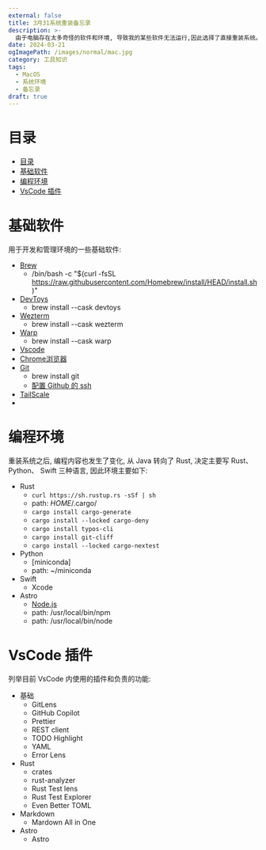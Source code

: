 ```yaml
---
external: false
title: 3月31系统重装备忘录
description: >-
  由于电脑存在太多奇怪的软件和环境, 导致我的某些软件无法运行,因此选择了直接重装系统。在这记录一下安装的所有东西用以防止后续忘记和混乱。
date: 2024-03-21
ogImagePath: /images/normal/mac.jpg
category: 工具知识
tags:
  - MacOS
  - 系统环境
  - 备忘录
draft: true
---
```



# 目录

- [目录](#目录)
- [基础软件](#基础软件)
- [编程环境](#编程环境)
- [VsCode 插件](#vscode-插件)

# 基础软件

用于开发和管理环境的一些基础软件:
  - [Brew](https://brew.sh/)
    - /bin/bash -c "$(curl -fsSL https://raw.githubusercontent.com/Homebrew/install/HEAD/install.sh)"
  - [DevToys](https://github.com/DevToys-app/DevToysMac)
    - brew install --cask devtoys
  - [Wezterm](https://github.com/wez/wezterm)
    - brew install --cask wezterm
  - [Warp](https://www.warp.dev/)
    - brew install --cask warp
  - [Vscode](https://code.visualstudio.com/)
  - [Chrome浏览器](https://www.google.cn/chrome/)
  - [Git](https://git-scm.com/downloads)
    - brew install git
    - [配置 Github 的 ssh](https://docs.github.com/en/authentication/connecting-to-github-with-ssh)
  - [TailScale](https://tailscale.com/)
  - 
  

# 编程环境

重装系统之后, 编程内容也发生了变化, 从 Java 转向了 Rust, 决定主要写 Rust、 Python、 Swift 三种语言, 因此环境主要如下:
  - Rust
    - `curl https://sh.rustup.rs -sSf | sh`
    - path: $HOME$/.cargo/
    - `cargo install cargo-generate`
    - `cargo install --locked cargo-deny`
    - `cargo install typos-cli`
    - `cargo install git-cliff`
    - `cargo install --locked cargo-nextest`
  - Python
    - [miniconda] 
    - path: ~/miniconda
  - Swift
    - Xcode
  - Astro
    - [Node.js](https://nodejs.org/en/)
    - path: /usr/local/bin/npm
    - path: /usr/local/bin/node


# VsCode 插件
列举目前 VsCode 内使用的插件和负责的功能:
 - 基础
   - GitLens
   - GitHub Copilot
   - Prettier
   - REST client
   - TODO Highlight
   - YAML
   - Error Lens
 - Rust
   - crates
   - rust-analyzer
   - Rust Test lens
   - Rust Test Explorer
   - Even Better TOML
 - Markdown
   - Mardown All in One
 - Astro
   - Astro


